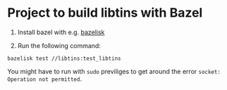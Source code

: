 # Project to build libtins with Bazel

1. Install bazel with e.g. [bazelisk](https://github.com/bazelbuild/bazelisk)

2. Run the following command:

```
bazelisk test //libtins:test_libtins
```

You might have to run with `sudo` previliges to get around the error `socket: Operation not permitted`.
